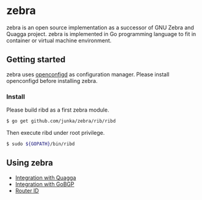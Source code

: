 # zebra

zebra is an open source implementation as a successor of GNU Zebra and Quagga
project. zebra is implemented in Go programming language to fit in container
or virtual machine environment.

## Getting started

zebra uses [openconfigd](https://github.com/coreswitch/openconfigd) as configuration manager.  Please install openconfigd before installing zebra.

### Install

Please build ribd as a first zebra module.

``` bash
$ go get github.com/junka/zebra/rib/ribd
```

Then execute ribd under root privilege.

``` bash
$ sudo ${GOPATH}/bin/ribd
```

## Using zebra

 * [Integration with Quagga](https://github.com/junka/zebra/blob/master/docs/quagga.md)
 * [Integration with GoBGP](https://github.com/junka/zebra/blob/master/docs/gobgp.md)
 * [Router ID](https://github.com/junka/zebra/blob/master/docs/router-id.md)
